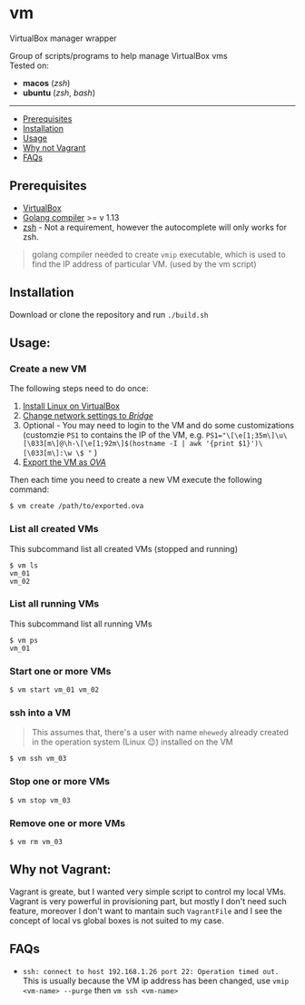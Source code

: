 # vm
VirtualBox manager wrapper

Group of scripts/programs to help manage VirtualBox vms    
Tested on:
 * **macos** (*zsh*)
 * **ubuntu** (*zsh*, *bash*)
----
  * [Prerequisites](#prerequisites)
  * [Installation](#installation)
  * [Usage](#usage)
  * [Why not Vagrant](#why-not-vagrant)
  * [FAQs](#faqs)

## Prerequisites
* [VirtualBox ](https://www.virtualbox.org/wiki/Downloads)
* [Golang compiler](https://golang.org/dl/) >= v 1.13
* [zsh](https://github.com/ohmyzsh/ohmyzsh/wiki/Installing-ZSH) - Not a requirement, however the autocomplete will only works for zsh.

> golang compiler needed to create `vmip` executable, which is used to find the IP address of particular VM. (used by the vm script)

## Installation
Download or clone the repository and run `./build.sh`

## Usage:

### Create a new VM

The following steps need to do once:
1. [Install Linux on VirtualBox](https://www.wikihow.com/Install-Ubuntu-on-VirtualBox)
2. [Change network settings to *Bridge*](https://www.opentechguides.com/how-to/article/virtualbox/140/vm-virtualbox-networking.html)
3. Optional - You may need to login to the VM and do some customizations (customzie `PS1` to contains the IP of the VM, e.g. `PS1="\[\e[1;35m\]\u\[\033[m\]@\h-\[\e[1;92m\]$(hostname -I | awk '{print $1}')\[\033[m\]:\w \$ "` )
4. [Export the VM as *OVA*](https://www.maketecheasier.com/import-export-ova-files-in-virtualbox/)

Then each time you need to create a new VM execute the following command:
```
$ vm create /path/to/exported.ova
```

### List all created VMs
This subcommand list all created VMs (stopped and running)
```
$ vm ls
vm_01
vm_02
```

### List all running VMs
This subcommand list all running VMs

```
$ vm ps
vm_01
```

### Start one or more VMs

```
$ vm start vm_01 vm_02
```


### ssh into a VM
> This assumes that, there's a user with name `mhewedy` already created in the operation system (Linux 😉) installed on the VM

```
$ vm ssh vm_03
```

### Stop one or more VMs

```
$ vm stop vm_03
```

### Remove one or more VMs
```
$ vm rm vm_03
```

## Why not Vagrant:

Vagrant is greate, but I wanted very simple script to control my local VMs.   
Vagrant is very powerful in provisioning part, but mostly I don't need such feature, moreover I don't want to mantain such `VagrantFile` and I see the concept of local vs global boxes is not suited to my case.

## FAQs
* `ssh: connect to host 192.168.1.26 port 22: Operation timed out.`        
 This is usually because the VM ip address has been changed, use `vmip <vm-name> --purge` then `vm ssh <vm-name>`
